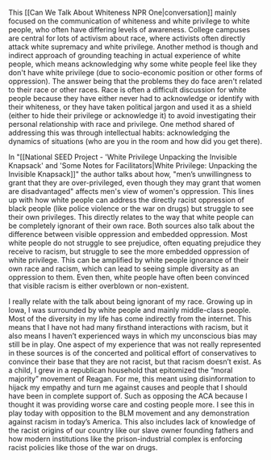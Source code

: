 This [[Can We Talk About Whiteness NPR One|conversation]] mainly focused on the communication of whiteness and white privilege to white people, who often have differing levels of awareness. College campuses are central for lots of activism about race, where activists often directly attack white supremacy and white privilege. Another method is though and indirect approach of grounding teaching in actual experience of white people, which means acknowledging why some white people feel like they don't have white privilege (due to socio-economic position or other forms of oppression). The answer being that the problems they do face aren't related to their race or other races. Race is often a difficult discussion for white people because they have either never had to acknowledge or identify with their whiteness, or they have taken political jargon and used it as a shield (either to hide their privilege or acknowledge it) to avoid investigating their personal relationship with race and privilege. One method shared of addressing this was through intellectual habits: acknowledging the dynamics of situations (who are you in the room and how did you get there).

In "[[National SEED Project - 'White Privilege Unpacking the Invisible Knapsack' and 'Some Notes for Facilitators|White Privilege: Unpacking the Invisible Knapsack]]" the author talks about how, "men’s unwillingness to grant that they are over-privileged, even though they may grant that women are disadvantaged" affects men's view of women's oppression. This lines up with how white people can address the directly racist oppression of black people (like police violence or the war on drugs) but struggle to see their own privileges. This directly relates to the way that white people can be completely ignorant of their own race. Both sources also talk about the difference between visible oppression and embedded oppression. Most white people do not struggle to see prejudice, often equating prejudice they receive to racism, but struggle to see the more embedded oppression of white privilege. This can be amplified by white people ignorance of their own race and racism, which can lead to seeing simple diversity as an oppression to them. Even then, white people have often been convinced that visible racism is either overblown or non-existent.

I really relate with the talk about being ignorant of my race. Growing up in Iowa, I was surrounded by white people and mainly middle-class people. Most of the diversity in my life has come indirectly from the internet. This means that I have not had many firsthand interactions with racism, but it also means I haven’t experienced ways in which my unconscious bias may still be in play. One aspect of my experience that was not really represented in these sources is of the concerted and political effort of conservatives to convince their base that they are not racist, but that racism doesn’t exist. As a child, I grew in a republican household that epitomized the “moral majority” movement of Reagan. For me, this meant using disinformation to hijack my empathy and turn me against causes and people that I should have been in complete support of. Such as opposing the ACA because I thought it was providing worse care and costing people more. I see this in play today with opposition to the BLM movement and any demonstration against racism in today’s America. This also includes lack of knowledge of the racist origins of our country like our slave owner founding fathers and how modern institutions like the prison-industrial complex is enforcing racist policies like those of the war on drugs.
